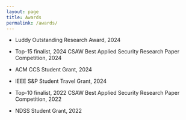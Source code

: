 ```yaml
---
layout: page
title: Awards
permalink: /awards/
---
```


* Luddy Outstanding Research Award, 2024

* Top-15 finalist, 2024 CSAW Best Applied Security Research Paper Competition, 2024

* ACM CCS Student Grant, 2024 

* IEEE S&P Student Travel Grant, 2024

* Top-10 finalist, 2022 CSAW Best Applied Security Research Paper Competition, 2022

* NDSS Student Grant, 2022

